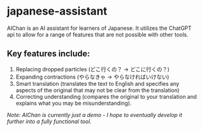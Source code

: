 # japanese-assistant

AIChan is an AI assistant for learners of Japanese. It utilizes the ChatGPT api to allow for a range of features that are not possible with other tools.

## Key features include: ## 
1. Replacing dropped particles (どこ行くの？ → どこに行くの？) 
2. Expanding contractions (やらなきゃ → やらなければいけない)
3. Smart translation (translates the text to English and specifies any aspects of the original that may not be clear from the translation)
4. Correcting understanding (compares the original to your translation and explains what you may be misunderstanding).

*Note: AIChan is currently just a demo - I hope to eventually develop it further into a fully functional tool.*
